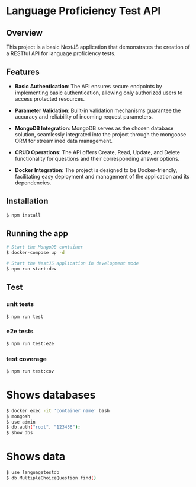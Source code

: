 # Language Proficiency Test API

## Overview

This project is a basic NestJS application that demonstrates the creation of a RESTful API for language proficiency tests. 
## Features

- **Basic Authentication**: The API ensures secure endpoints by implementing basic authentication, allowing only authorized users to access protected resources.

- **Parameter Validation**: Built-in validation mechanisms guarantee the accuracy and reliability of incoming request parameters.

- **MongoDB Integration**: MongoDB serves as the chosen database solution, seamlessly integrated into the project through the mongoose ORM for streamlined data management.

- **CRUD Operations**: The API offers Create, Read, Update, and Delete functionality for questions and their corresponding answer options.

- **Docker Integration**: The project is designed to be Docker-friendly, facilitating easy deployment and management of the application and its dependencies.

## Installation

```bash
$ npm install
```

## Running the app

```bash
# Start the MongoDB container
$ docker-compose up -d

# Start the NestJS application in development mode
$ npm run start:dev
```

## Test
### unit tests
```$ npm run test```

### e2e tests
```bash
$ npm run test:e2e
```

### test coverage
```bash
$ npm run test:cov
```


# Shows databases
```bash
$ docker exec -it 'container name' bash
$ mongosh
$ use admin
$ db.auth("root", "123456");
$ show dbs
```
# Shows data
```bash
$ use languagetestdb
$ db.MultipleChoiceQuestion.find()
```